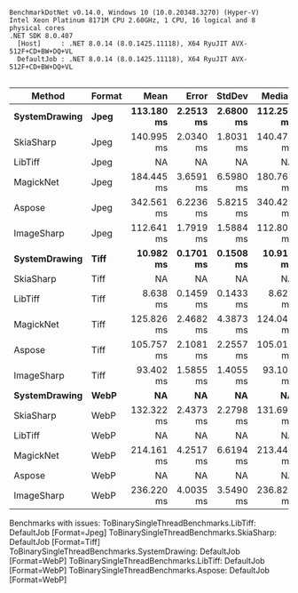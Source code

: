 ```

BenchmarkDotNet v0.14.0, Windows 10 (10.0.20348.3270) (Hyper-V)
Intel Xeon Platinum 8171M CPU 2.60GHz, 1 CPU, 16 logical and 8 physical cores
.NET SDK 8.0.407
  [Host]     : .NET 8.0.14 (8.0.1425.11118), X64 RyuJIT AVX-512F+CD+BW+DQ+VL
  DefaultJob : .NET 8.0.14 (8.0.1425.11118), X64 RyuJIT AVX-512F+CD+BW+DQ+VL


```
| Method        | Format | Mean       | Error     | StdDev    | Median     | Gen0      | Gen1      | Gen2      | Allocated   |
|-------------- |------- |-----------:|----------:|----------:|-----------:|----------:|----------:|----------:|------------:|
| **SystemDrawing** | **Jpeg**   | **113.180 ms** | **2.2513 ms** | **2.6800 ms** | **112.251 ms** |         **-** |         **-** |         **-** |      **1384 B** |
| SkiaSharp     | Jpeg   | 140.995 ms | 2.0340 ms | 1.8031 ms | 140.471 ms |         - |         - |         - |      1596 B |
| LibTiff       | Jpeg   |         NA |        NA |        NA |         NA |        NA |        NA |        NA |          NA |
| MagickNet     | Jpeg   | 184.445 ms | 3.6591 ms | 6.5980 ms | 180.764 ms |  333.3333 |  333.3333 |  333.3333 |  34790157 B |
| Aspose        | Jpeg   | 342.561 ms | 6.2236 ms | 5.8215 ms | 340.425 ms | 2000.0000 | 1000.0000 | 1000.0000 | 137316808 B |
| ImageSharp    | Jpeg   | 112.641 ms | 1.7919 ms | 1.5884 ms | 112.800 ms |  400.0000 |  400.0000 |  400.0000 |   8722163 B |
| **SystemDrawing** | **Tiff**   |  **10.982 ms** | **0.1701 ms** | **0.1508 ms** |  **10.917 ms** |         **-** |         **-** |         **-** |       **262 B** |
| SkiaSharp     | Tiff   |         NA |        NA |        NA |         NA |        NA |        NA |        NA |          NA |
| LibTiff       | Tiff   |   8.638 ms | 0.1459 ms | 0.1433 ms |   8.629 ms |         - |         - |         - |    255878 B |
| MagickNet     | Tiff   | 125.826 ms | 2.4682 ms | 4.3873 ms | 124.040 ms |  250.0000 |  250.0000 |  250.0000 |  34790098 B |
| Aspose        | Tiff   | 105.757 ms | 2.1081 ms | 2.2557 ms | 105.018 ms | 1000.0000 | 1000.0000 | 1000.0000 |  72120838 B |
| ImageSharp    | Tiff   |  93.402 ms | 1.5855 ms | 1.4055 ms |  93.106 ms |  428.5714 |  428.5714 |  428.5714 |  10493097 B |
| **SystemDrawing** | **WebP**   |         **NA** |        **NA** |        **NA** |         **NA** |        **NA** |        **NA** |        **NA** |          **NA** |
| SkiaSharp     | WebP   | 132.322 ms | 2.4373 ms | 2.2798 ms | 131.690 ms |         - |         - |         - |      1596 B |
| LibTiff       | WebP   |         NA |        NA |        NA |         NA |        NA |        NA |        NA |          NA |
| MagickNet     | WebP   | 214.161 ms | 4.2517 ms | 6.6194 ms | 213.448 ms |  333.3333 |  333.3333 |  333.3333 |  34790157 B |
| Aspose        | WebP   |         NA |        NA |        NA |         NA |        NA |        NA |        NA |          NA |
| ImageSharp    | WebP   | 236.220 ms | 4.0035 ms | 3.5490 ms | 236.829 ms | 1000.0000 | 1000.0000 | 1000.0000 |   9859299 B |

Benchmarks with issues:
  ToBinarySingleThreadBenchmarks.LibTiff: DefaultJob [Format=Jpeg]
  ToBinarySingleThreadBenchmarks.SkiaSharp: DefaultJob [Format=Tiff]
  ToBinarySingleThreadBenchmarks.SystemDrawing: DefaultJob [Format=WebP]
  ToBinarySingleThreadBenchmarks.LibTiff: DefaultJob [Format=WebP]
  ToBinarySingleThreadBenchmarks.Aspose: DefaultJob [Format=WebP]
